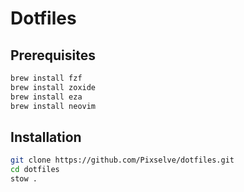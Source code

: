 # Dotfiles

## Prerequisites

```bash
brew install fzf
brew install zoxide
brew install eza
brew install neovim

```

## Installation

```bash
git clone https://github.com/Pixselve/dotfiles.git
cd dotfiles
stow .
```
